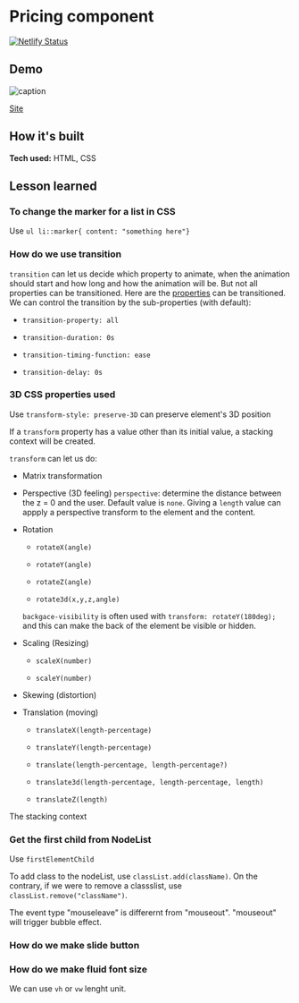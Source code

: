 # Pricing component

[![Netlify Status](https://api.netlify.com/api/v1/badges/8dd3688a-8f84-4c53-8702-a2cd7fcbe574/deploy-status)](https://app.netlify.com/sites/doggiekibbles/deploys)

## Demo

![caption](https://bit.ly/3gCGSpe)

[Site](https://doggiekibbles.netlify.app)

## How it's built
**Tech used:** HTML, CSS

## Lesson learned

### To change the marker for a list in CSS

Use `ul li::marker{ content: "something here"}`

### How do we use transition

`transition` can let us decide which property to animate, when the animation should start and how long and how the animation will be. But not all properties can be transitioned. Here are the [properties](https://developer.mozilla.org/en-US/docs/Web/CSS/CSS_animated_properties) can be transitioned. 
We can control the transition by the sub-properties (with default):

- `transition-property: all`

- `transition-duration: 0s`

- `transition-timing-function: ease`

- `transition-delay: 0s`


### 3D CSS properties used 

Use `transform-style: preserve-3D` can preserve element's 3D position

If a `transform` property has a value other than its initial value, a stacking context will be created. 

`transform` can let us do:

- Matrix transformation

- Perspective (3D feeling)
    `perspective`: determine the distance between the z = 0 and the user. Default value is `none`. Giving a `length` value can appply a perspective transform to the element and the content. 

- Rotation

    - `rotateX(angle)`

    - `rotateY(angle)`

    - `rotateZ(angle)`

    - `rotate3d(x,y,z,angle)`
    
    `backgace-visibility` is often used with `transform: rotateY(180deg);` and this can make the back of the element be visible or hidden.  

- Scaling (Resizing)

    - `scaleX(number)`

    - `scaleY(number)`

- Skewing (distortion)

- Translation (moving)

    - `translateX(length-percentage)`

    - `translateY(length-percentage)`

    - `translate(length-percentage, length-percentage?)`

    - `translate3d(length-percentage, length-percentage, length)`

    - `translateZ(length)`

The stacking context 




### Get the first child from NodeList

Use `firstElementChild`

To add class to the nodeList, use `classList.add(className)`. On the contrary, if we were to remove a classslist, use `classList.remove("className")`. 

The event type "mouseleave" is differernt from "mouseout". "mouseout" will trigger bubble effect.  

### How do we make slide button
### How do we make fluid font size

We can use `vh` or `vw` lenght unit. 
